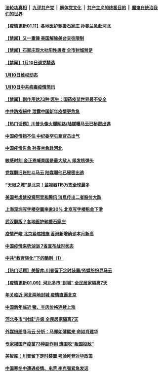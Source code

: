 

####  [法轮功真相](../../../../basic/blob/master/README.md?t=01110931) &nbsp;|&nbsp; [九评共产党](../../../../9ping.md/blob/master/README.md?t=01110931) &nbsp;|&nbsp; [解体党文化](../../../../jtdwh.md/blob/master/README.md?t=01110931)  &nbsp;|&nbsp; [共产主义的终极目的](../../../../gczydzjmd.md/blob/master/README.md?t=01110931) &nbsp;|&nbsp; [魔鬼在统治我们的世界](../../../../mgztzwmdsj.md/blob/master/README.md?t=01110931) 

#### [【疫情更新01.11】各地医护驰援石家庄 孙春兰急赴河北](../pages/prog204/a103026826.md?t=01110931) 


#### [【禁闻】又一重锤 美国解除美台交往限制](../pages/prog204/a103029269.md?t=01110931) 

#### [【禁闻】石家庄现大批阳性患者 全市封城禁足](../pages/prog204/a103029237.md?t=01110931) 

#### [【禁闻】1月10日退党精选](../pages/prog204/a103029204.md?t=01110931) 

#### [1月10日维权动态](../pages/prog204/a103029202.md?t=01110931) 

#### [1月10日中共病毒疫情简讯](../pages/prog204/a103029199.md?t=01110931) 

#### [【禁闻】副作用达73种 医生：国药疫苗世界最不安全](../pages/prog204/a103029168.md?t=01110931) 

#### [中共防疫秘件 泄露中国新年疫情更危急](../pages/prog204/a103028933.md?t=01110931) 

#### [【热门话题】川普头像火爆网路/陆媒曝马云已秘密出逃](../pages/prog204/a103029123.md?t=01110931) 

#### [中国疫情挡不住 中纪委罕见拿官员出气](../pages/prog204/a103029026.md?t=01110931) 

#### [中国疫情告急 孙春兰急赴河北](../pages/prog204/a103029018.md?t=01110931) 

#### [敏感时刻 金正恩喊美国是最大敌人 续发核弹头](../pages/prog204/a103028988.md?t=01110931) 

#### [党媒翻旧账批斗马云 陆媒曝他已秘密出逃](../pages/prog204/a103028964.md?t=01110931) 

#### [“天眼之城”是北京！监视器115万支全球最多](../pages/prog204/a103028825.md?t=01110931) 

#### [美国考虑禁投资阿里和腾讯 消息传出二者股价大跌](../pages/prog204/a103028759.md?t=01110931) 

#### [上海深圳写字楼空置率逾30% 北京写字楼租金下滑](../pages/prog204/a103028751.md?t=01110931) 

#### [武汉翻版？各地医护驰援石家庄](../pages/prog204/a103028744.md?t=01110931) 

#### [疫情严峻 北京紧缩措施 香港新增确诊本月新高](../pages/prog204/a103028667.md?t=01110931) 

#### [中国疫情来势汹汹 7省宣布战时状态](../pages/prog204/a103028517.md?t=01110931) 

#### [中共“教育转化”下的酷刑（1）](../pages/prog204/a103028516.md?t=01110931) 

#### [【热门话题】美智库:川普留下定时装置/外媒纷纷寻马云](../pages/prog204/a103018882.md?t=01110931) 

#### [【疫情更新01.09】河北多市“封城” 全民居家隔离7天](../pages/prog204/a103020001.md?t=01110931) 

#### [年关临近 河北两地封城 疫情直逼北京](../pages/prog204/a103028416.md?t=01110931) 

#### [中国新年临近 猪、羊肉价格连续上涨](../pages/prog204/a103028398.md?t=01110931) 

#### [河北多市“封城”升级 全民居家隔离7天](../pages/prog204/a103028306.md?t=01110931) 

#### [外媒纷纷寻马云 分析：马罪如薄熙来 命如肖建华](../pages/prog204/a103028300.md?t=01110931) 

#### [专家揭国产疫苗73种副作用 遭围攻“叛国投敌”](../pages/prog204/a103028240.md?t=01110931) 

#### [美智库：川普留下定时装置 考验拜登对华政策](../pages/prog204/a103028231.md?t=01110931) 

#### [中国寒冬中遭遇疫情、电荒 李克强紧急发话](../pages/prog204/a103028222.md?t=01110931) 

